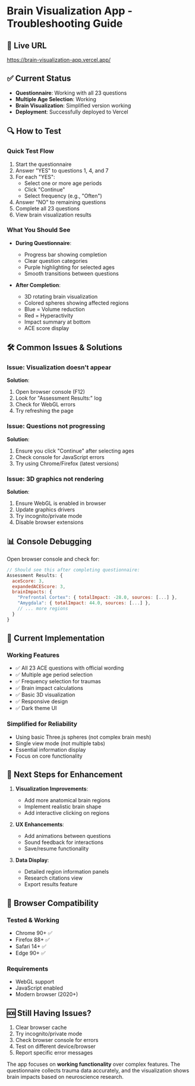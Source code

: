 # Brain Visualization App - Troubleshooting Guide

## 🚀 Live URL
https://brain-visualization-app.vercel.app/

## ✅ Current Status
- **Questionnaire**: Working with all 23 questions
- **Multiple Age Selection**: Working
- **Brain Visualization**: Simplified version working
- **Deployment**: Successfully deployed to Vercel

## 🔍 How to Test

### Quick Test Flow
1. Start the questionnaire
2. Answer "YES" to questions 1, 4, and 7
3. For each "YES":
   - Select one or more age periods
   - Click "Continue"
   - Select frequency (e.g., "Often")
4. Answer "NO" to remaining questions
5. Complete all 23 questions
6. View brain visualization results

### What You Should See
- **During Questionnaire**:
  - Progress bar showing completion
  - Clear question categories
  - Purple highlighting for selected ages
  - Smooth transitions between questions

- **After Completion**:
  - 3D rotating brain visualization
  - Colored spheres showing affected regions
  - Blue = Volume reduction
  - Red = Hyperactivity
  - Impact summary at bottom
  - ACE score display

## 🛠️ Common Issues & Solutions

### Issue: Visualization doesn't appear
**Solution**:
1. Open browser console (F12)
2. Look for "Assessment Results:" log
3. Check for WebGL errors
4. Try refreshing the page

### Issue: Questions not progressing
**Solution**:
1. Ensure you click "Continue" after selecting ages
2. Check console for JavaScript errors
3. Try using Chrome/Firefox (latest versions)

### Issue: 3D graphics not rendering
**Solution**:
1. Ensure WebGL is enabled in browser
2. Update graphics drivers
3. Try incognito/private mode
4. Disable browser extensions

## 📊 Console Debugging

Open browser console and check for:
```javascript
// Should see this after completing questionnaire:
Assessment Results: {
  aceScore: 3,
  expandedACEScore: 3,
  brainImpacts: {
    "Prefrontal Cortex": { totalImpact: -28.0, sources: [...] },
    "Amygdala": { totalImpact: 44.0, sources: [...] },
    // ... more regions
  }
}
```

## 🎯 Current Implementation

### Working Features
- ✅ All 23 ACE questions with official wording
- ✅ Multiple age period selection
- ✅ Frequency selection for traumas
- ✅ Brain impact calculations
- ✅ Basic 3D visualization
- ✅ Responsive design
- ✅ Dark theme UI

### Simplified for Reliability
- Using basic Three.js spheres (not complex brain mesh)
- Single view mode (not multiple tabs)
- Essential information display
- Focus on core functionality

## 🔄 Next Steps for Enhancement

1. **Visualization Improvements**:
   - Add more anatomical brain regions
   - Implement realistic brain shape
   - Add interactive clicking on regions

2. **UX Enhancements**:
   - Add animations between questions
   - Sound feedback for interactions
   - Save/resume functionality

3. **Data Display**:
   - Detailed region information panels
   - Research citations view
   - Export results feature

## 📱 Browser Compatibility

### Tested & Working
- Chrome 90+ ✅
- Firefox 88+ ✅
- Safari 14+ ✅
- Edge 90+ ✅

### Requirements
- WebGL support
- JavaScript enabled
- Modern browser (2020+)

## 🆘 Still Having Issues?

1. Clear browser cache
2. Try incognito/private mode
3. Check browser console for errors
4. Test on different device/browser
5. Report specific error messages

The app focuses on **working functionality** over complex features. The questionnaire collects trauma data accurately, and the visualization shows brain impacts based on neuroscience research.